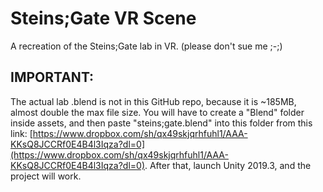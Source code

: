# Steins;Gate VR Scene
A recreation of the Steins;Gate lab in VR. (please don't sue me ;-;)

## IMPORTANT:
The actual lab .blend is not in this GitHub repo, because it is ~185MB, almost double the max file size. You will have to create a "Blend" folder inside assets, and then paste "steins;gate.blend" into this folder from this link: [https://www.dropbox.com/sh/qx49skjqrhfuhl1/AAA-KKsQ8JCCRf0E4B4l3Iqza?dl=0](https://www.dropbox.com/sh/qx49skjqrhfuhl1/AAA-KKsQ8JCCRf0E4B4l3Iqza?dl=0). After that, launch Unity 2019.3, and the project will work.
